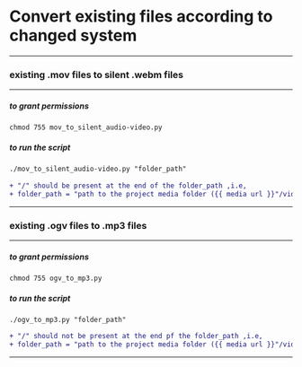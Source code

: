 # Convert existing files according to changed system
---

### existing .mov files to silent .webm files
---

##### to grant permissions
```
chmod 755 mov_to_silent_audio-video.py
```
##### to run the script
```diff
./mov_to_silent_audio-video.py "folder_path"
 
+ "/" should be present at the end of the folder_path ,i.e,
+ folder_path = "path to the project media folder ({{ media url }}"/videos/
```
 ---
 
 ### existing .ogv files to .mp3 files
 ---
 
##### to grant permissions
```
chmod 755 ogv_to_mp3.py
```
##### to run the script
```diff
./ogv_to_mp3.py "folder_path"

+ "/" should not be present at the end pf the folder_path ,i.e,
+ folder_path = "path to the project media folder ({{ media url }}"/videos
```
---


